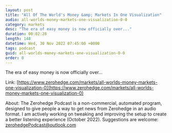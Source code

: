 ```yaml
---
layout: post
title: "All Of The World's Money &amp; Markets In One Visualization"
audio: all-worlds-money-markets-one-visualization-0-0
category: markets
desc: "The era of easy money is now officially over..."
duration: 00:02:28
length: 148
datetime: Wed, 30 Nov 2022 07:45:00 +0000
tags: podcast
guid: all-worlds-money-markets-one-visualization-0-0
order: 0
---
```

The era of easy money is now officially over...

Link: [https://www.zerohedge.com/markets/all-worlds-money-markets-one-visualization-0](https://www.zerohedge.com/markets/all-worlds-money-markets-one-visualization-0)

About: The Zerohedge Podcast is a non-commercial, automated program, designed to give people a way to get news from Zerohedge in an audio format.  I am actively working on tweaking and improving the setup to create a better listening experience (October 2022).  Suggestions are welcome: [zerohedgePodcast@outlook.com](mailto:zerohedgePodcast@outlook.com)